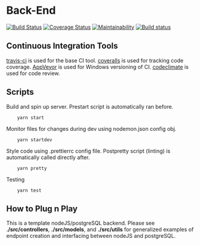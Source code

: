 # Back-End


[![Build Status](https://travis-ci.com/hafey1/nodeBackEnd.svg?branch=main)](https://travis-ci.com/hafey1/nodeBackEnd)
[![Coverage Status](https://coveralls.io/repos/github/hafey1/nodeBackEnd/badge.svg?branch=main)](https://coveralls.io/github/hafey1/nodeBackEnd?branch=main)
[![Maintainability](https://api.codeclimate.com/v1/badges/64b2ba3ff1fc556b083b/maintainability)](https://codeclimate.com/github/hafey1/nodeBackEnd/maintainability)
[![Build status](https://ci.appveyor.com/api/projects/status/n5e8vaja3j051dg4?svg=true)](https://ci.appveyor.com/project/hafey1/nodebackend)

## Continuous Integration Tools

[travis-ci](https://travis-ci.com/) is used for the base CI tool.
[coveralls](https://coveralls.io/) is used for tracking code coverage.
[AppVeyor](https://ci.appveyor.com/) is used for Windows versioning of CI.
[codeclimate](https://api.codeclimate.com/) is used for code review.

## Scripts
Build and spin up server. Prestart script is automatically ran before.
```
    yarn start
```
Monitor files for changes during dev using nodemon.json config obj.
```
    yarn startdev
```
Style code using .prettierrc config file. Postpretty script (linting) is automatically called directly after.
```
    yarn pretty 
```
Testing
```
    yarn test
```

## How to Plug n Play
This is a template nodeJS/postgreSQL backend. Please see **./src/controllers**, **./src/models**, and **./src/utils** for generalized examples of endpoint creation and interfacing between nodeJS and postgreSQL.